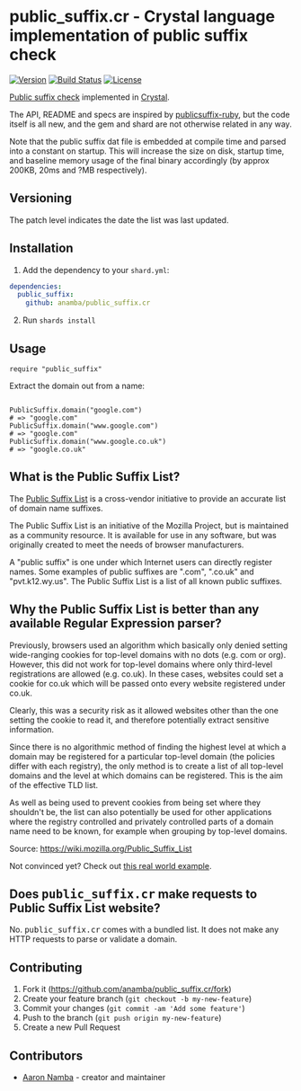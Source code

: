 # public_suffix.cr - Crystal language implementation of public suffix check

[![Version](https://img.shields.io/github/tag/anamba/public_suffix.cr.svg?maxAge=360)](https://github.com/anamba/public_suffix.cr/releases/latest)
[![Build Status](https://travis-ci.org/anamba/public_suffix.cr.svg?branch=master)](https://travis-ci.org/anamba/public_suffix.cr)
[![License](https://img.shields.io/github/license/anamba/public_suffix.cr.svg)](https://github.com/anamba/public_suffix.cr/blob/master/LICENSE)

[Public suffix check](https://publicsuffix.org/list/) implemented in [Crystal](https://crystal-lang.org).

The API, README and specs are inspired by [publicsuffix-ruby](https://github.com/weppos/publicsuffix-ruby), but the code itself is all new, and the gem and shard are not otherwise related in any way.

Note that the public suffix dat file is embedded at compile time and parsed into a constant on startup. This will increase the size on disk, startup time, and baseline memory usage of the final binary accordingly (by approx 200KB, 20ms and ?MB respectively).

## Versioning

The patch level indicates the date the list was last updated.

## Installation

1. Add the dependency to your `shard.yml`:
```yaml
dependencies:
  public_suffix:
    github: anamba/public_suffix.cr
```
2. Run `shards install`

## Usage

```crystal
require "public_suffix"
```

Extract the domain out from a name:

```crystal

PublicSuffix.domain("google.com")
# => "google.com"
PublicSuffix.domain("www.google.com")
# => "google.com"
PublicSuffix.domain("www.google.co.uk")
# => "google.co.uk"
```

## What is the Public Suffix List?

The [Public Suffix List](https://publicsuffix.org) is a cross-vendor initiative to provide an accurate list of domain name suffixes.

The Public Suffix List is an initiative of the Mozilla Project, but is maintained as a community resource. It is available for use in any software, but was originally created to meet the needs of browser manufacturers.

A "public suffix" is one under which Internet users can directly register names. Some examples of public suffixes are ".com", ".co.uk" and "pvt.k12.wy.us". The Public Suffix List is a list of all known public suffixes.


## Why the Public Suffix List is better than any available Regular Expression parser?

Previously, browsers used an algorithm which basically only denied setting wide-ranging cookies for top-level domains with no dots (e.g. com or org). However, this did not work for top-level domains where only third-level registrations are allowed (e.g. co.uk). In these cases, websites could set a cookie for co.uk which will be passed onto every website registered under co.uk.

Clearly, this was a security risk as it allowed websites other than the one setting the cookie to read it, and therefore potentially extract sensitive information.

Since there is no algorithmic method of finding the highest level at which a domain may be registered for a particular top-level domain (the policies differ with each registry), the only method is to create a list of all top-level domains and the level at which domains can be registered. This is the aim of the effective TLD list.

As well as being used to prevent cookies from being set where they shouldn't be, the list can also potentially be used for other applications where the registry controlled and privately controlled parts of a domain name need to be known, for example when grouping by top-level domains.

Source: https://wiki.mozilla.org/Public_Suffix_List

Not convinced yet? Check out [this real world example](https://stackoverflow.com/q/288810/123527).


## Does <tt>public_suffix.cr</tt> make requests to Public Suffix List website?

No. <tt>public_suffix.cr</tt> comes with a bundled list. It does not make any HTTP requests to parse or validate a domain.

## Contributing

1. Fork it (<https://github.com/anamba/public_suffix.cr/fork>)
2. Create your feature branch (`git checkout -b my-new-feature`)
3. Commit your changes (`git commit -am 'Add some feature'`)
4. Push to the branch (`git push origin my-new-feature`)
5. Create a new Pull Request

## Contributors

- [Aaron Namba](https://github.com/anamba) - creator and maintainer

